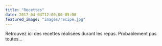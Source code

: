 ```yaml
---
title: "Recettes"
date: 2017-04-04T12:00:00-05:00
featured_image: "images/recipe.jpg"
---
```

Retrouvez ici des recettes réalisées durant les repas. Probablement pas toutes...
